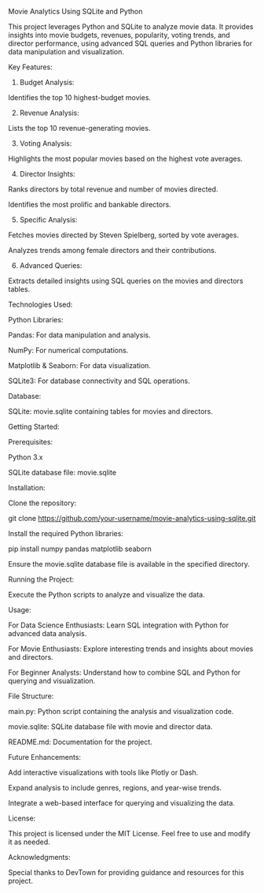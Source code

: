 Movie Analytics Using SQLite and Python

This project leverages Python and SQLite to analyze movie data. It provides insights into movie budgets, revenues, popularity, voting trends, and director performance, using advanced SQL queries and Python libraries for data manipulation and visualization.

Key Features:

1. Budget Analysis:

Identifies the top 10 highest-budget movies.

2. Revenue Analysis:

Lists the top 10 revenue-generating movies.

3. Voting Analysis:

Highlights the most popular movies based on the highest vote averages.

4. Director Insights:

Ranks directors by total revenue and number of movies directed.

Identifies the most prolific and bankable directors.

5. Specific Analysis:

Fetches movies directed by Steven Spielberg, sorted by vote averages.

Analyzes trends among female directors and their contributions.

6. Advanced Queries:

Extracts detailed insights using SQL queries on the movies and directors tables.

Technologies Used:

Python Libraries:

Pandas: For data manipulation and analysis.

NumPy: For numerical computations.

Matplotlib & Seaborn: For data visualization.

SQLite3: For database connectivity and SQL operations.

Database:

SQLite: movie.sqlite containing tables for movies and directors.

Getting Started:

Prerequisites:

Python 3.x

SQLite database file: movie.sqlite

Installation:

Clone the repository:

git clone https://github.com/your-username/movie-analytics-using-sqlite.git

Install the required Python libraries:

pip install numpy pandas matplotlib seaborn

Ensure the movie.sqlite database file is available in the specified directory.

Running the Project:

Execute the Python scripts to analyze and visualize the data.

Usage:

For Data Science Enthusiasts: Learn SQL integration with Python for advanced data analysis.

For Movie Enthusiasts: Explore interesting trends and insights about movies and directors.

For Beginner Analysts: Understand how to combine SQL and Python for querying and visualization.

File Structure:

main.py: Python script containing the analysis and visualization code.

movie.sqlite: SQLite database file with movie and director data.

README.md: Documentation for the project.

Future Enhancements:

Add interactive visualizations with tools like Plotly or Dash.

Expand analysis to include genres, regions, and year-wise trends.

Integrate a web-based interface for querying and visualizing the data.

License:

This project is licensed under the MIT License. Feel free to use and modify it as needed.

Acknowledgments:

Special thanks to DevTown for providing guidance and resources for this project.

